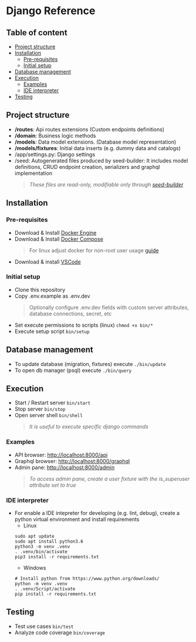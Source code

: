 # Django Reference

## Table of content

-   [Project structure](#project-structure)
-   [Installation](#installation)
    -   [Pre-requisites](#pre-requisites)
    -   [Initial setup](#initial-setup)
-   [Database management](#database-management)
-   [Execution](#execution)
    -   [Examples](#examples)
    -   [IDE interpreter](#IDE-interpreter)
-   [Testing](#testing)
    

## Project structure

-   **/routes**: Api routes extensions (Custom endpoints definitions)
-   **/domain**: Business logic methods
-   **/models**: Data model extensions. (Database model representation)
-   **/models/fixtures**: Initial data inserts (e.g. dummy data and catalogs)
-   /app/settings.py: Django settings
-   /seed: Autogenerated files produced by seed-builder: It includes model definitions, CRUD endpoint creation, serializers and graphql implementation
    >   *These files are *read-only*, modifiable only through [seed-builder](./060_seed_builder.md)*


## Installation

### Pre-requisites


-   Download & Install [Docker Engine](https://docs.docker.com/engine/install/)
-   Download & Install [Docker Compose](https://docs.docker.com/compose/install/)
    >   For linux adjust docker for non-root user usage [guide](https://docs.docker.com/engine/install/linux-postinstall/#manage-docker-as-a-non-root-user)
-   Download & install [VSCode](https://code.visualstudio.com/)

### Initial setup

-   Clone this repository
-   Copy .env.example as .env.dev
    >   Optionally configure .env.dev fields with custom server attributes, database connections, secret, etc
-   Set execute permissions to scripts (linux) `chmod +x bin/*`
-   Execute setup script `bin/setup`

## Database management

-   To update database (migration, fixtures) execute `./bin/update`
-   To open db manager (psql) execute `./bin/query`


## Execution

-   Start / Restart server `bin/start`
-   Stop server `bin/stop`
-   Open server shell `bin/shell`
    >   *It is useful to execute specific django commands*


### Examples

-   API browser: [http://localhost:8000/api](http://localhost:8000/api)
-   Graphql browser: [http://localhost:8000/graphql](http://localhost:8000/graphql)
-   Admin pane: [http://localhost:8000/admin](http://localhost:8000/admin)
    >   *To access admin pane, create a user fixture with the *is_superuser* attribute set to true*

### IDE interpreter
-   For enable a IDE intepreter for developing (e.g. lint, debug), create a python virtual environment and install requirements
    -   Linux
    ```shell
    sudo apt update
    sudo apt install python3.6
    python3 -m venv .venv
    . .venv/bin/activate
    pip3 install -r requirements.txt
    ```
    -   Windows
    ```shell
    # Install python from https://www.python.org/downloads/
    python -m venv .venv
    . .venv/Script/activate
    pip install -r requirements.txt
    ```
## Testing

-   Test use cases `bin/test`
-   Analyze code coverage `bin/coverage`
